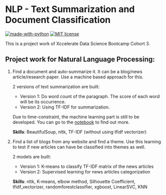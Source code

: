 # NLP - Text Summarization and Document Classification
[![made-with-python](https://img.shields.io/badge/Made%20with-Python-1f425f.svg)](https://www.python.org/)
[![MIT license](https://img.shields.io/badge/License-MIT-blue.svg)](https://lbesson.mit-license.org/)

This is a project work of Xccelerate Data Science Bootcamp Cohort 3.

## Project work for Natural Language Processing:

1. Find a document and auto-summarize it. It can be a blog/news article/research paper. Use a machine based approach for this. 

    2 versions of text summarization are built:
    * Version 1: Do word count of the paragraph. The score of each word will be its occurrence.
    * Version 2: Using TF-IDF for summarization.

    Due to time-constraint, the machine learning part is still to be developed. You can go to the [notebook](https://github.com/youonf/text_summarization_document_classification/blob/master/notebook) to find out more.

    **Skills**: BeautifulSoup, nltk, TF-IDF (without using tfidf vectorizer)


2. Find a list of blogs from any website and find a theme. Use this learning to test if new articles can have be classified into themes as well.

    2 models are built:
    * Version 1: K-means to classify TF-IDF matrix of the news articles
    * Version 2: Supervised learning for news articles categorization

    **Skills**: nltk, K-means, elbow method, Silhouette Coefficient, tfidf_vectorizer, randomforestclassifier, xgboost, LinearSVC, KNN